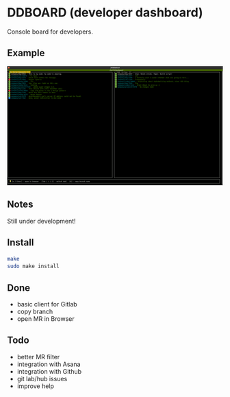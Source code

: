 # DDBOARD (developer dashboard)

Console board for developers.

## Example
![Screenshot](doc/screenshot.png?raw=true "App screenshot")

## Notes
Still under development!

## Install
```bash
make
sudo make install
```

## Done
- basic client for Gitlab
- copy branch
- open MR in Browser

## Todo
- better MR filter
- integration with Asana
- integration with Github
- git lab/hub issues
- improve help
